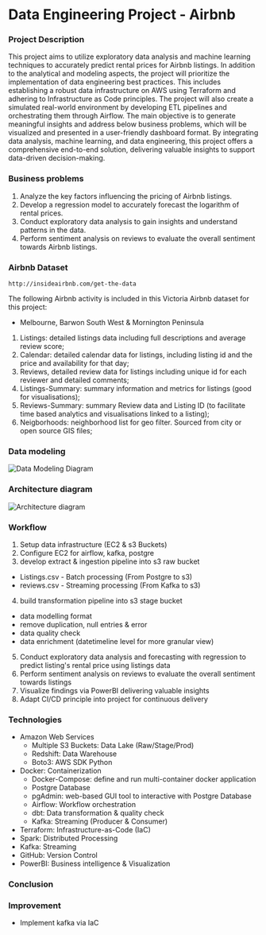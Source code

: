 # Data Engineering Project - Airbnb

### Project Description
This project aims to utilize exploratory data analysis and machine learning techniques to accurately predict rental prices for Airbnb listings. In addition to the analytical and modeling aspects, the project will prioritize the implementation of data engineering best practices. This includes establishing a robust data infrastructure on AWS using Terraform and adhering to Infrastructure as Code principles. The project will also create a simulated real-world environment by developing ETL pipelines and orchestrating them through Airflow. The main objective is to generate meaningful insights and address below business problems, which will be visualized and presented in a user-friendly dashboard format. By integrating data analysis, machine learning, and data engineering, this project offers a comprehensive end-to-end solution, delivering valuable insights to support data-driven decision-making.

### Business problems
1. Analyze the key factors influencing the pricing of Airbnb listings.
2. Develop a regression model to accurately forecast the logarithm of rental prices.
3. Conduct exploratory data analysis to gain insights and understand patterns in the data.
4. Perform sentiment analysis on reviews to evaluate the overall sentiment towards Airbnb listings.

### Airbnb Dataset

```http://insideairbnb.com/get-the-data```

The following Airbnb activity is included in this Victoria Airbnb dataset for this project:
-  Melbourne, Barwon South West & Mornington Peninsula

1. Listings: detailed listings data including full descriptions and average review score;
2. Calendar: detailed calendar data for listings, including listing id and the price and availability for that day;
3. Reviews, detailed review data for listings including unique id for each reviewer and detailed comments;
4. Listings-Summary: summary information and metrics for listings (good for visualisations);
5. Reviews-Summary: summary Review data and Listing ID (to facilitate time based analytics and visualisations linked to a listing);
6. Neigborhoods: neighborhood list for geo filter. Sourced from city or open source GIS files;

### Data modeling 
![Data Modeling Diagram](/PNG/airbnb_er_diagram.png)

### Architecture diagram
![Architecture diagram](/PNG/airbnb_Architecture_diagram.png)

### Workflow
1. Setup data infrastructure (EC2 & s3 Buckets)
2. Configure EC2 for airflow, kafka, postgre
3. develop extract & ingestion pipeline into s3 raw bucket
  * Listings.csv - Batch processing (From Postgre to s3)
  * reviews.csv - Streaming processing (From Kafka to s3)
4. build transformation pipeline into s3 stage bucket
  * data modelling format
  * remove duplication, null entries & error
  * data quality check
  * data enrichment (datetimeline level for more granular view)
5. Conduct exploratory data analysis and forecasting with regression to predict listing's rental price using listings data
6. Perform sentiment analysis on reviews to evaluate the overall sentiment towards listings
7. Visualize findings via PowerBI delivering valuable insights
8. Adapt CI/CD principle into project for continuous delivery  

### Technologies
* Amazon Web Services
  * Multiple S3 Buckets: Data Lake (Raw/Stage/Prod)
  * Redshift: Data Warehouse
  * Boto3: AWS SDK Python
* Docker: Containerization
    * Docker-Compose: define and run multi-container docker application
    * Postgre Database
    * pgAdmin: web-based GUI tool to interactive with Postgre Database
    * Airflow: Workflow orchestration
    * dbt: Data transformation & quality check
    * Kafka: Streaming (Producer & Consumer)
* Terraform: Infrastructure-as-Code (IaC)
* Spark: Distributed Processing
* Kafka: Streaming
* GitHub: Version Control
* PowerBI: Business intelligence & Visualization

### Conclusion

### Improvement
-  Implement kafka via IaC